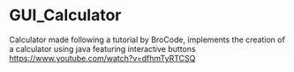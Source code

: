 # GUI_Calculator
Calculator made following a tutorial by BroCode, implements the creation of a calculator using java featuring interactive buttons https://www.youtube.com/watch?v=dfhmTyRTCSQ
